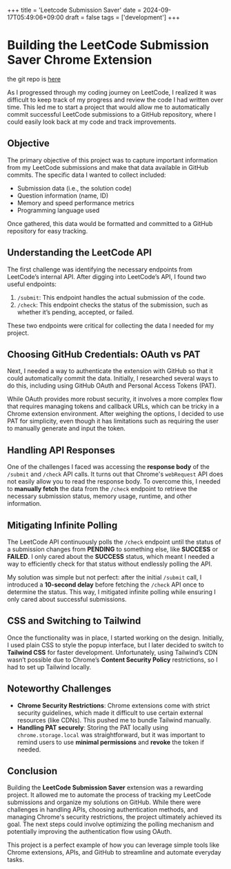 +++
title = 'Leetcode Submission Saver'
date = 2024-09-17T05:49:06+09:00
draft = false
tags = ['development']
+++

# Building the LeetCode Submission Saver Chrome Extension

the git repo is [here](https://github.com/junhyukhan/leetcode-submission-saver)

As I progressed through my coding journey on LeetCode, I realized it was difficult to keep track of my progress and review the code I had written over time. This led me to start a project that would allow me to automatically commit successful LeetCode submissions to a GitHub repository, where I could easily look back at my code and track improvements.

## Objective

The primary objective of this project was to capture important information from my LeetCode submissions and make that data available in GitHub commits. The specific data I wanted to collect included:

- Submission data (i.e., the solution code)
- Question information (name, ID)
- Memory and speed performance metrics
- Programming language used

Once gathered, this data would be formatted and committed to a GitHub repository for easy tracking.

## Understanding the LeetCode API

The first challenge was identifying the necessary endpoints from LeetCode’s internal API. After digging into LeetCode’s API, I found two useful endpoints:

1. `/submit`: This endpoint handles the actual submission of the code.
2. `/check`: This endpoint checks the status of the submission, such as whether it’s pending, accepted, or failed.

These two endpoints were critical for collecting the data I needed for my project.

## Choosing GitHub Credentials: OAuth vs PAT

Next, I needed a way to authenticate the extension with GitHub so that it could automatically commit the data. Initially, I researched several ways to do this, including using GitHub OAuth and Personal Access Tokens (PAT).

While OAuth provides more robust security, it involves a more complex flow that requires managing tokens and callback URLs, which can be tricky in a Chrome extension environment. After weighing the options, I decided to use PAT for simplicity, even though it has limitations such as requiring the user to manually generate and input the token.

## Handling API Responses

One of the challenges I faced was accessing the **response body** of the `/submit` and `/check` API calls. It turns out that Chrome's `webRequest` API does not easily allow you to read the response body. To overcome this, I needed to **manually fetch** the data from the `/check` endpoint to retrieve the necessary submission status, memory usage, runtime, and other information.

## Mitigating Infinite Polling

The LeetCode API continuously polls the `/check` endpoint until the status of a submission changes from **PENDING** to something else, like **SUCCESS** or **FAILED**. I only cared about the **SUCCESS** status, which meant I needed a way to efficiently check for that status without endlessly polling the API.

My solution was simple but not perfect: after the initial `/submit` call, I introduced a **10-second delay** before fetching the `/check` API once to determine the status. This way, I mitigated infinite polling while ensuring I only cared about successful submissions.

## CSS and Switching to Tailwind

Once the functionality was in place, I started working on the design. Initially, I used plain CSS to style the popup interface, but I later decided to switch to **Tailwind CSS** for faster development. Unfortunately, using Tailwind’s CDN wasn’t possible due to Chrome’s **Content Security Policy** restrictions, so I had to set up Tailwind locally.

## Noteworthy Challenges

- **Chrome Security Restrictions**: Chrome extensions come with strict security guidelines, which made it difficult to use certain external resources (like CDNs). This pushed me to bundle Tailwind manually.
- **Handling PAT securely**: Storing the PAT locally using `chrome.storage.local` was straightforward, but it was important to remind users to use **minimal permissions** and **revoke** the token if needed.

## Conclusion

Building the **LeetCode Submission Saver** extension was a rewarding project. It allowed me to automate the process of tracking my LeetCode submissions and organize my solutions on GitHub. While there were challenges in handling APIs, choosing authentication methods, and managing Chrome's security restrictions, the project ultimately achieved its goal. The next steps could involve optimizing the polling mechanism and potentially improving the authentication flow using OAuth.

This project is a perfect example of how you can leverage simple tools like Chrome extensions, APIs, and GitHub to streamline and automate everyday tasks.
